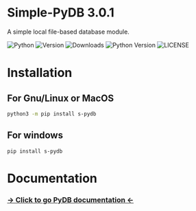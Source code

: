 # Simple-PyDB 3.0.1
A simple local file-based database module.

![Python](https://img.shields.io/badge/python-%2314354C.svg?style=for-the-badge&logo=python&logoColor=white)  ![Version](https://img.shields.io/static/v1?label=Version&message=3.0.1&style=for-the-badge&labelColor=222831&color=393E46) ![Downloads](https://img.shields.io/github/downloads/sanalzio/PyDB/2.0/total?label=DOWNLOADS&style=for-the-badge&labelColor=393E46&color=00ADB5) ![Python Version](https://img.shields.io/static/v1?label=Version&message=3.x&style=for-the-badge&labelColor=4B8BBE&color=FFE873&logo=python&logoColor=ffffff) ![LICENSE](https://img.shields.io/static/v1?label=LICENSE&message=GPLv3&style=for-the-badge)

# Installation
## For Gnu/Linux or MacOS
```bash
python3 -m pip install s-pydb
```
## For windows
```
pip install s-pydb
```

# Documentation
### [-> Click to go PyDB documentation <-](https://sanalzio.github.io/PyDB/)
